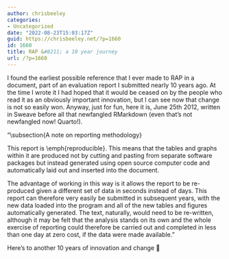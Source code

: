```yaml
---
author: chrisbeeley
categories:
- Uncategorized
date: "2022-08-23T15:03:17Z"
guid: https://chrisbeeley.net/?p=1660
id: 1660
title: RAP &#8211; a 10 year journey
url: /?p=1660
---
```


I found the earliest possible reference that I ever made to RAP in a document, part of an evaluation report I submitted nearly 10 years ago. At the time I wrote it I had hoped that it would be ceased on by the people who read it as an obviously important innovation, but I can see now that change is not so easily won. Anyway, just for fun, here it is, June 25th 2012, written in Sweave before all that newfangled RMarkdown (even that’s not newfangled now! Quarto!).

“\\subsection{A note on reporting methodology}

This report is \\emph{reproducible}. This means that the tables and graphs within it are produced not by cutting and pasting from separate software packages but instead generated using open source computer code and automatically laid out and inserted into the document.

The advantage of working in this way is it allows the report to be re-produced given a different set of data in seconds instead of days. This report can therefore very easily be submitted in subsequent years, with the new data loaded into the program and all of the new tables and figures automatically generated. The text, naturally, would need to be re-written, although it may be felt that the analysis stands on its own and the whole exercise of reporting could therefore be carried out and completed in less than one day at zero cost, if the data were made available.”

Here’s to another 10 years of innovation and change 🙌‍